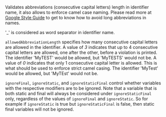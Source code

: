 <div>

Validates abbreviations (consecutive capital letters) length in
identifier name, it also allows to enforce camel case naming. Please
read more at [Google Style
Guide](../../styleguides/google-java-style-20220203/javaguide.html#s5.3-camel-case)
to get to know how to avoid long abbreviations in names.

</div>

'\_' is considered as word separator in identifier name.

`allowedAbbreviationLength` specifies how many consecutive capital
letters are allowed in the identifier. A value of *3* indicates that up
to 4 consecutive capital letters are allowed, one after the other,
before a violation is printed. The identifier 'MyTEST' would be allowed,
but 'MyTESTS' would not be. A value of *0* indicates that only 1
consecutive capital letter is allowed. This is what should be used to
enforce strict camel casing. The identifier 'MyTest' would be allowed,
but 'MyTEst' would not be.

`ignoreFinal`, `ignoreStatic`, and `ignoreStaticFinal` control whether
variables with the respective modifiers are to be ignored. Note that a
variable that is both static and final will always be considered under
`ignoreStaticFinal` only, regardless of the values of `ignoreFinal` and
`ignoreStatic`. So for example if `ignoreStatic` is true but
`ignoreStaticFinal` is false, then static final variables will not be
ignored.
